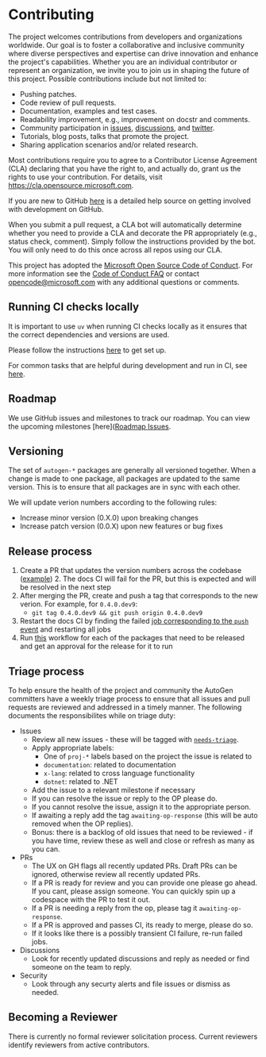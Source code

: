 # Contributing

The project welcomes contributions from developers and organizations worldwide. Our goal is to foster a collaborative and inclusive community where diverse perspectives and expertise can drive innovation and enhance the project's capabilities. Whether you are an individual contributor or represent an organization, we invite you to join us in shaping the future of this project. Possible contributions include but not limited to:

- Pushing patches.
- Code review of pull requests.
- Documentation, examples and test cases.
- Readability improvement, e.g., improvement on docstr and comments.
- Community participation in [issues](https://github.com/microsoft/autogen/issues), [discussions](https://github.com/microsoft/autogen/discussions), and [twitter](https://twitter.com/pyautogen).
- Tutorials, blog posts, talks that promote the project.
- Sharing application scenarios and/or related research.

Most contributions require you to agree to a
Contributor License Agreement (CLA) declaring that you have the right to, and actually do, grant us
the rights to use your contribution. For details, visit <https://cla.opensource.microsoft.com>.

If you are new to GitHub [here](https://help.github.com/categories/collaborating-with-issues-and-pull-requests/) is a detailed help source on getting involved with development on GitHub.

When you submit a pull request, a CLA bot will automatically determine whether you need to provide
a CLA and decorate the PR appropriately (e.g., status check, comment). Simply follow the instructions
provided by the bot. You will only need to do this once across all repos using our CLA.

This project has adopted the [Microsoft Open Source Code of Conduct](https://opensource.microsoft.com/codeofconduct/).
For more information see the [Code of Conduct FAQ](https://opensource.microsoft.com/codeofconduct/faq/) or
contact [opencode@microsoft.com](mailto:opencode@microsoft.com) with any additional questions or comments.

## Running CI checks locally

It is important to use `uv` when running CI checks locally as it ensures that the correct dependencies and versions are used.

Please follow the instructions [here](./python/README.md#setup) to get set up.

For common tasks that are helpful during development and run in CI, see [here](./python/README.md#common-tasks).

## Roadmap

We use GitHub issues and milestones to track our roadmap. You can view the upcoming milestones [here]([Roadmap Issues](https://aka.ms/autogen-roadmap).

## Versioning

The set of `autogen-*` packages are generally all versioned together. When a change is made to one package, all packages are updated to the same version. This is to ensure that all packages are in sync with each other.

We will update verion numbers according to the following rules:

- Increase minor version (0.X.0) upon breaking changes
- Increase patch version (0.0.X) upon new features or bug fixes

## Release process

1. Create a PR that updates the version numbers across the codebase ([example](https://github.com/microsoft/autogen/pull/4359))
    2. The docs CI will fail for the PR, but this is expected and will be resolved in the next step
2. After merging the PR, create and push a tag that corresponds to the new verion. For example, for `0.4.0.dev9`:
    - `git tag 0.4.0.dev9 && git push origin 0.4.0.dev9`
3. Restart the docs CI by finding the failed [job corresponding to the `push` event](https://github.com/microsoft/autogen/actions/workflows/docs.yml) and restarting all jobs
4. Run [this](https://github.com/microsoft/autogen/actions/workflows/single-python-package.yml) workflow for each of the packages that need to be released and get an approval for the release for it to run

## Triage process

To help ensure the health of the project and community the AutoGen committers have a weekly triage process to ensure that all issues and pull requests are reviewed and addressed in a timely manner. The following documents the responsibilites while on triage duty:

- Issues
  - Review all new issues - these will be tagged with [`needs-triage`](https://github.com/microsoft/autogen/issues?q=is%3Aissue%20state%3Aopen%20label%3Aneeds-triage).
  - Apply appropriate labels:
    - One of `proj-*` labels based on the project the issue is related to
    - `documentation`: related to documentation
    - `x-lang`: related to cross language functionality
    - `dotnet`: related to .NET
  - Add the issue to a relevant milestone if necessary
  - If you can resolve the issue or reply to the OP please do.
  - If you cannot resolve the issue, assign it to the appropriate person.
  - If awaiting a reply add the tag `awaiting-op-response` (this will be auto removed when the OP replies).
  - Bonus: there is a backlog of old issues that need to be reviewed - if you have time, review these as well and close or refresh as many as you can.
- PRs
  - The UX on GH flags all recently updated PRs. Draft PRs can be ignored, otherwise review all recently updated PRs.
  - If a PR is ready for review and you can provide one please go ahead. If you cant, please assign someone. You can quickly spin up a codespace with the PR to test it out.
  - If a PR is needing a reply from the op, please tag it `awaiting-op-response`.
  - If a PR is approved and passes CI, its ready to merge, please do so.
  - If it looks like there is a possibly transient CI failure, re-run failed jobs.
- Discussions
  - Look for recently updated discussions and reply as needed or find someone on the team to reply.
- Security
  - Look through any securty alerts and file issues or dismiss as needed.

## Becoming a Reviewer

There is currently no formal reviewer solicitation process. Current reviewers identify reviewers from active contributors.
